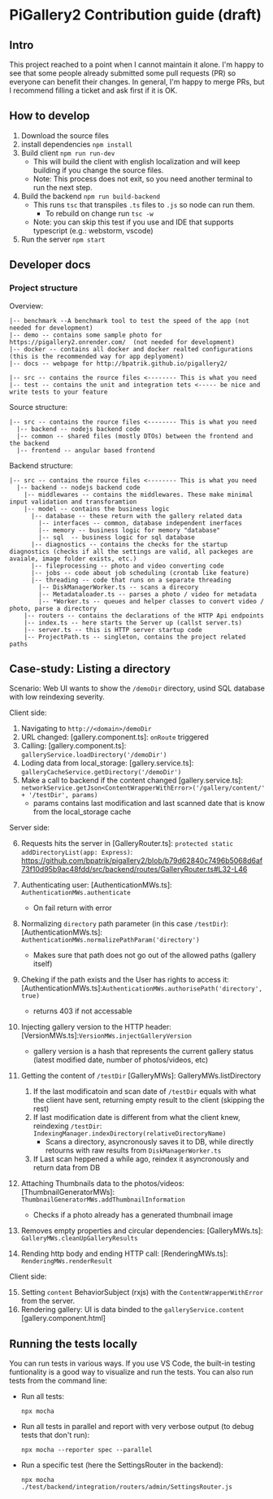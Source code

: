 # PiGallery2 Contribution guide (draft)

## Intro

This project reached to a point when I cannot maintain it alone. 
I'm happy to see that some people already submitted some pull requests (PR) so everyone can benefit their changes.
In general, I'm happy to merge PRs, but I recommend filling a ticket and ask first if it is OK.



## How to develop

1. Download the source files
2. install dependencies `npm install`
3. Build client  `npm run run-dev`
   * This will build the client with english localization and will keep building if you change the source files. 
   * Note: This process does not exit, so you need another terminal to run the next step.
4. Build the backend `npm run build-backend`
   * This runs `tsc` that transpiles `.ts` files to `.js` so node can run them. 
     * To rebuild on change run `tsc -w`
   * Note: you can skip this test if you use and IDE that supports typescript (e.g.: webstorm, vscode)
5. Run the server `npm start`

## Developer docs

### Project structure
Overview:
```
|-- benchmark --A benchmark tool to test the speed of the app (not needed for development)
|-- demo -- contains some sample photo for https://pigallery2.onrender.com/  (not needed for development)
|-- docker -- contains all docker and docker realted configurations (this is the recommended way for app deplyoment)
|-- docs -- webpage for http://bpatrik.github.io/pigallery2/

|-- src -- contains the rource files <-------- This is what you need
|-- test -- contains the unit and integration tets <----- be nice and write tests to your feature
```

Source structure:
```
|-- src -- contains the rource files <-------- This is what you need
  |-- backend -- nodejs backend code
  |-- common -- shared files (mostly DTOs) between the frontend and the backend
  |-- frontend -- angular based frontend
```

Backend structure:
```
|-- src -- contains the rource files <-------- This is what you need
  |-- backend -- nodejs backend code
    |-- middlewares -- contains the middlewares. These make minimal input validation and transforamtion
    |-- model -- contains the business logic
	  |-- database -- these return with the gallery related data
	    |-- interfaces -- common, database independent inerfaces
		|-- memory -- business logic for memory "database"
		|-- sql  -- business logic for sql database
	  |-- diagnostics -- contains the checks for the startup diagnostics (checks if all the settings are valid, all packeges are avaiale, image folder exists, etc.)
      |-- fileprocessing -- photo and video converting code
      |-- jobs -- code about job scheduling (crontab like feature)	  
	  |-- threading -- code that runs on a separate threading
	    |-- DiskManagerWorker.ts -- scans a direcory
		|-- Metadataloader.ts -- parses a photo / video for metadata
		|-- *Worker.ts -- queues and helper classes to convert video / photo, parse a directory
	|-- routers -- contains the declarations of the HTTP Api endpoints
	|-- index.ts -- here starts the Server up (callst server.ts)
	|-- server.ts -- this is HTTP server startup code
	|-- ProjectPath.ts -- singleton, contains the project related paths
```
## Case-study: Listing a directory

Scenario: Web UI wants to show the `/demoDir` directory, usind SQL database with low reindexing severity.

Client side:
1. Navigating to `http://<domain>/demoDir` 
2. URL changed: [gallery.component.ts]: `onRoute` triggered
3. Calling: [gallery.component.ts]: `galleryService.loadDirectory('/demoDir')`
4. Loding data from local_storage: [gallery.service.ts]: `galleryCacheService.getDirectory('/demoDir')`
5. Make a call to backend if the content changed [gallery.service.ts]: `networkService.getJson<ContentWrapperWithError>('/gallery/content/' + '/testDir', params)`
    * params contains last modification and last scanned date that is know from the local_storage cache

Server side:

6. Requests hits the server in [GalleryRouter.ts]: `protected static addDirectoryList(app: Express)`:
https://github.com/bpatrik/pigallery2/blob/b79d62840c7496b5068d6af73f10d95b9ac48fdd/src/backend/routes/GalleryRouter.ts#L32-L46

7. Authenticating user: [AuthenticationMWs.ts]: `AuthenticationMWs.authenticate`
    * On fail return with error
8. Normalizing `directory` path parameter (in this case `/testDir`): [AuthenticationMWs.ts]: `AuthenticationMWs.normalizePathParam('directory')`
    * Makes sure that path does not go out of the allowed paths (gallery itself)
9. Cheking if the path exists and the User has rights to access it: [AuthenticationMWs.ts]:`AuthenticationMWs.authorisePath('directory', true)`
    * returns 403 if not accessable
10. Injecting gallery version to the HTTP header: [VersionMWs.ts]:`VersionMWs.injectGalleryVersion`
    * gallery version is a hash that represents the current gallery status (latest modified date, number of photos/videos, etc)
11. Getting the content of `/testDir`   [GalleryMWs]: GalleryMWs.listDirectory
    1. If the last modificatoin and scan date of `/testDir` equals with what the client have sent, returning empty result to the client (skipping the rest)
    2. If last modification date is different from what the client knew, reindexing `/testDir`: `IndexingManager.indexDirectory(relativeDirectoryName)`
        * Scans a directory, asyncronously saves it to DB, while directly retourns with raw results from `DiskManagerWorker.ts`
    3. If Last scan heppened a while ago, reindex it asyncronously and return data from DB
12. Attaching Thumbnails data to the photos/videos: [ThumbnailGeneratorMWs]: `ThumbnailGeneratorMWs.addThumbnailInformation`
    * Checks if a photo already has a generated thumbnail image 
13. Removes empty properties and circular dependencies: [GalleryMWs.ts]: `GalleryMWs.cleanUpGalleryResults`
14. Rending http body and ending HTTP call: [RenderingMWs.ts]: `RenderingMWs.renderResult`

Client side:

15. Setting `content` BehaviorSubject (rxjs) with the `ContentWrapperWithError` from the server.
16. Rendering gallery: UI is data binded to the `galleryService.content` [gallery.component.html]
   
## Running the tests locally
You can run tests in various ways. If you use VS Code, the built-in testing funtionality is a good way to visualize and run the tests. You can also run tests from the command line:

- Run all tests:

  `npx mocha`
- Run all tests in parallel and report with very verbose output (to debug tests that don't run):
  
  `npx mocha --reporter spec --parallel`
- Run a specific test (here the SettingsRouter in the backend):

  `npx mocha ./test/backend/integration/routers/admin/SettingsRouter.js`